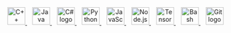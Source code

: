 <div align="center">
  <a href="https://cdn.jsdelivr.net/gh/devicons/devicon/icons/cplusplus/cplusplus-original.svg" target="_blank" style="margin-right: 12px;">
    <img src="https://cdn.jsdelivr.net/gh/devicons/devicon/icons/cplusplus/cplusplus-original.svg" height="40" alt="C++ logo" />
  </a>
  <a href="https://www.oracle.com/java/technologies/javase/javase-jdk8-downloads.html" target="_blank" style="margin-right: 12px;">
    <img src="https://cdn.jsdelivr.net/gh/devicons/devicon/icons/java/java-original.svg" height="40" alt="Java logo" />
  </a>
  <a href="https://docs.microsoft.com/en-us/dotnet/csharp/" target="_blank" style="margin-right: 12px;">
    <img src="https://profilinator.rishav.dev/skills-assets/csharp-original.svg" height="40" alt="C# logo" />
  </a>
  <a href="https://www.python.org/" target="_blank" style="margin-right: 12px;">
    <img src="https://cdn.simpleicons.org/python/3776AB" height="40" alt="Python logo" />
  </a>
  <a href="https://developer.mozilla.org/en-US/docs/Web/JavaScript" target="_blank" style="margin-right: 12px;">
    <img src="https://skillicons.dev/icons?i=js" height="40" alt="JavaScript logo" />
  </a>
  <a href="https://nodejs.org/" target="_blank" style="margin-right: 12px;">
    <img src="https://cdn.simpleicons.org/nodedotjs/339933" height="40" alt="Node.js logo" />
  </a>
  <a href="https://www.tensorflow.org/" target="_blank" style="margin-right: 12px;">
    <img src="https://profilinator.rishav.dev/skills-assets/tensorflow-icon.svg" height="40" alt="TensorFlow logo" />
  </a>
  <a href="https://www.gnu.org/software/bash/" target="_blank" style="margin-right: 12px;">
    <img src="https://profilinator.rishav.dev/skills-assets/gnu_bash-icon.svg" height="40" alt="Bash logo" />
  </a>
  <a href="https://git-scm.com/" target="_blank">
    <img src="https://cdn.simpleicons.org/git/F05032" height="40" alt="Git logo" />
  </a>
</div>

